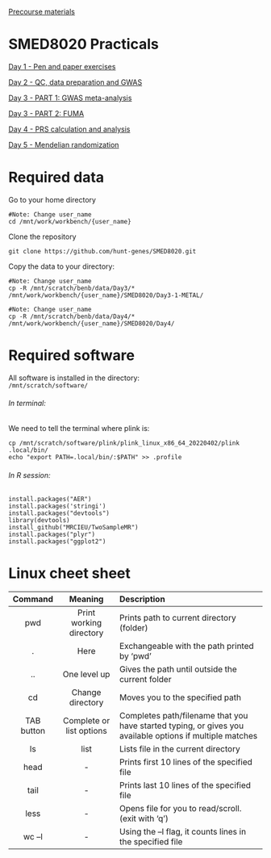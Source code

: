 
[Precourse materials](SMED_8020-pre-course_preparations_2023.pdf)

# SMED8020 Practicals

[Day 1 - Pen and paper exercises](Day1)

[Day 2 - QC, data preparation and GWAS](Day2)

[Day 3 - PART 1: GWAS meta-analysis](Day3-1-METAL)

[Day 3 - PART 2: FUMA](Day3-2-FUMA)

[Day 4 - PRS calculation and analysis](Day4)

[Day 5 - Mendelian randomization](Day5)

# Required data
Go to your home directory
```   
#Note: Change user_name
cd /mnt/work/workbench/{user_name}   
```

Clone the repository
```
git clone https://github.com/hunt-genes/SMED8020.git
```

Copy the data to your directory:    
```
#Note: Change user_name
cp -R /mnt/scratch/benb/data/Day3/* /mnt/work/workbench/{user_name}/SMED8020/Day3-1-METAL/     
```
```
#Note: Change user_name    
cp -R /mnt/scratch/benb/data/Day4/* /mnt/work/workbench/{user_name}/SMED8020/Day4/   
```

# Required software
All software is installed in the directory:    
`/mnt/scratch/software/`

###### In terminal:
We need to tell the terminal where plink is:    
```   
cp /mnt/scratch/software/plink/plink_linux_x86_64_20220402/plink .local/bin/
echo "export PATH=.local/bin/:$PATH" >> .profile
```  

###### In R session:
```   
install.packages("AER")
install.packages('stringi')
install.packages("devtools")
library(devtools)
install_github("MRCIEU/TwoSampleMR")
install.packages("plyr")
install.packages("ggplot2")
```  

# Linux cheet sheet
| Command | Meaning | Description|
|:-:|:-:|:-|
| pwd | Print working directory | Prints path to current directory (folder) |
| . | Here | Exchangeable with the path printed by ‘pwd’ |
| .. | One level up | Gives the path until outside the current folder |
| cd <path> | Change directory | Moves you to the specified path |
| TAB button | Complete or list options | Completes path/filename that you have started typing, or gives you available options if multiple matches |
| ls | list | Lists file in the current directory |
| head <file> | - | Prints first 10 lines of the specified file |
| tail <file> | - | Prints last 10 lines of the specified file |
| less <file> | - | Opens file for you to read/scroll. (exit with ‘q’) |
| wc –l <file> | - | Using the –l flag, it counts lines in the specified file |

